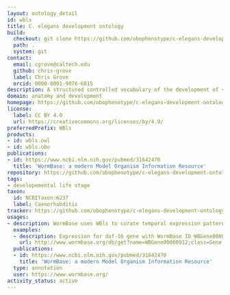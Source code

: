 ```yaml
---
layout: ontology_detail
id: wbls
title: C. elegans development ontology
build:
  checkout: git clone https://github.com/obophenotype/c-elegans-development-ontology.git
  path: .
  system: git
contact:
  email: cgrove@caltech.edu
  github: chris-grove
  label: Chris Grove
  orcid: 0000-0001-9076-6015
description: A structured controlled vocabulary of the development of <i>Caenorhabditis elegans</i>.
domain: anatomy and development
homepage: https://github.com/obophenotype/c-elegans-development-ontology
license:
  label: CC BY 4.0
  url: https://creativecommons.org/licenses/by/4.0/
preferredPrefix: WBls
products:
- id: wbls.owl
- id: wbls.obo
publications:
- id: https://www.ncbi.nlm.nih.gov/pubmed/31642470
  title: 'WormBase: a modern Model Organism Information Resource'
repository: https://github.com/obophenotype/c-elegans-development-ontology
tags:
- developemental life stage
taxon:
  id: NCBITaxon:6237
  label: Caenorhabditis
tracker: https://github.com/obophenotype/c-elegans-development-ontology/issues
usages:
- description: WormBase uses WBls to curate temporal expression patterns, and to allow search and indexing on the WormBase site
  examples:
  - description: Expression for daf-16 gene with WormBase ID WBGene00000912.
    url: http://www.wormbase.org/db/get?name=WBGene00000912;class=Gene;widget=expression
  publications:
  - id: https://www.ncbi.nlm.nih.gov/pubmed/31642470
    title: 'WormBase: a modern Model Organism Information Resource'
  type: annotation
  user: https://www.wormbase.org/
activity_status: active
---
```

